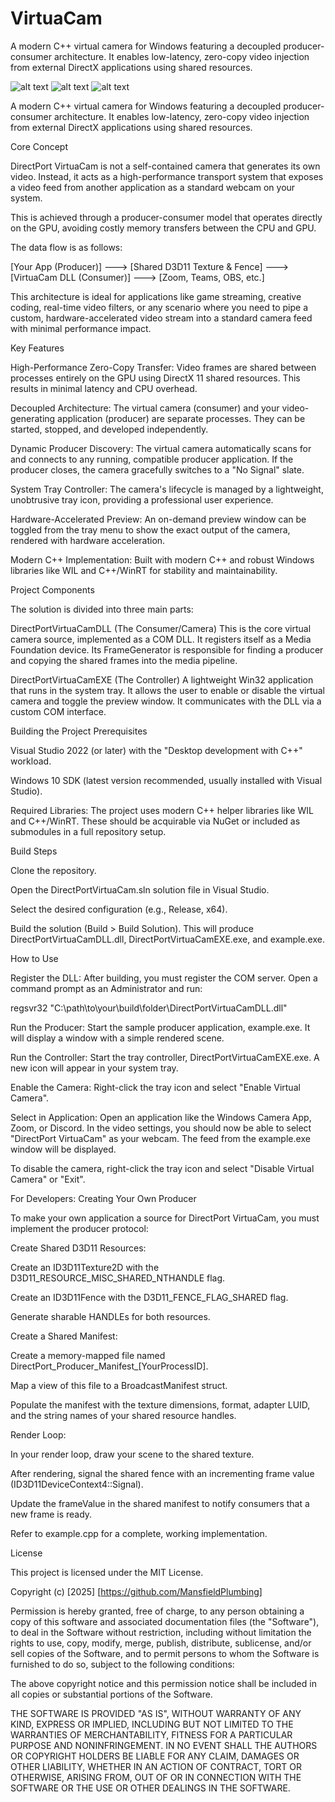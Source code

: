 # VirtuaCam
A modern C++ virtual camera for Windows featuring a decoupled producer-consumer architecture. It enables low-latency, zero-copy video injection from external DirectX applications using shared resources.

![alt text](https://img.shields.io/badge/License-MIT-yellow.svg)
![alt text](https://img.shields.io/badge/Platform-Windows-blue.svg)
![alt text](https://img.shields.io/badge/Language-C%2B%2B-orange.svg)

A modern C++ virtual camera for Windows featuring a decoupled producer-consumer architecture. It enables low-latency, zero-copy video injection from external DirectX applications using shared resources.

Core Concept

DirectPort VirtuaCam is not a self-contained camera that generates its own video. Instead, it acts as a high-performance transport system that exposes a video feed from another application as a standard webcam on your system.

This is achieved through a producer-consumer model that operates directly on the GPU, avoiding costly memory transfers between the CPU and GPU.

The data flow is as follows:

[Your App (Producer)] ---> [Shared D3D11 Texture & Fence] ---> [VirtuaCam DLL (Consumer)] ---> [Zoom, Teams, OBS, etc.]

This architecture is ideal for applications like game streaming, creative coding, real-time video filters, or any scenario where you need to pipe a custom, hardware-accelerated video stream into a standard camera feed with minimal performance impact.

Key Features

High-Performance Zero-Copy Transfer: Video frames are shared between processes entirely on the GPU using DirectX 11 shared resources. This results in minimal latency and CPU overhead.

Decoupled Architecture: The virtual camera (consumer) and your video-generating application (producer) are separate processes. They can be started, stopped, and developed independently.

Dynamic Producer Discovery: The virtual camera automatically scans for and connects to any running, compatible producer application. If the producer closes, the camera gracefully switches to a "No Signal" slate.

System Tray Controller: The camera's lifecycle is managed by a lightweight, unobtrusive tray icon, providing a professional user experience.

Hardware-Accelerated Preview: An on-demand preview window can be toggled from the tray menu to show the exact output of the camera, rendered with hardware acceleration.

Modern C++ Implementation: Built with modern C++ and robust Windows libraries like WIL and C++/WinRT for stability and maintainability.

Project Components

The solution is divided into three main parts:

DirectPortVirtuaCamDLL (The Consumer/Camera)
This is the core virtual camera source, implemented as a COM DLL. It registers itself as a Media Foundation device. Its FrameGenerator is responsible for finding a producer and copying the shared frames into the media pipeline.

DirectPortVirtuaCamEXE (The Controller)
A lightweight Win32 application that runs in the system tray. It allows the user to enable or disable the virtual camera and toggle the preview window. It communicates with the DLL via a custom COM interface.

Building the Project
Prerequisites

Visual Studio 2022 (or later) with the "Desktop development with C++" workload.

Windows 10 SDK (latest version recommended, usually installed with Visual Studio).

Required Libraries: The project uses modern C++ helper libraries like WIL and C++/WinRT. These should be acquirable via NuGet or included as submodules in a full repository setup.

Build Steps

Clone the repository.

Open the DirectPortVirtuaCam.sln solution file in Visual Studio.

Select the desired configuration (e.g., Release, x64).

Build the solution (Build > Build Solution). This will produce DirectPortVirtuaCamDLL.dll, DirectPortVirtuaCamEXE.exe, and example.exe.

How to Use

Register the DLL: After building, you must register the COM server. Open a command prompt as an Administrator and run:

regsvr32 "C:\path\to\your\build\folder\DirectPortVirtuaCamDLL.dll"

Run the Producer: Start the sample producer application, example.exe. It will display a window with a simple rendered scene.

Run the Controller: Start the tray controller, DirectPortVirtuaCamEXE.exe. A new icon will appear in your system tray.

Enable the Camera: Right-click the tray icon and select "Enable Virtual Camera".

Select in Application: Open an application like the Windows Camera App, Zoom, or Discord. In the video settings, you should now be able to select "DirectPort VirtuaCam" as your webcam. The feed from the example.exe window will be displayed.

To disable the camera, right-click the tray icon and select "Disable Virtual Camera" or "Exit".

For Developers: Creating Your Own Producer

To make your own application a source for DirectPort VirtuaCam, you must implement the producer protocol:

Create Shared D3D11 Resources:

Create an ID3D11Texture2D with the D3D11_RESOURCE_MISC_SHARED_NTHANDLE flag.

Create an ID3D11Fence with the D3D11_FENCE_FLAG_SHARED flag.

Generate sharable HANDLEs for both resources.

Create a Shared Manifest:

Create a memory-mapped file named DirectPort_Producer_Manifest_[YourProcessID].

Map a view of this file to a BroadcastManifest struct.

Populate the manifest with the texture dimensions, format, adapter LUID, and the string names of your shared resource handles.

Render Loop:

In your render loop, draw your scene to the shared texture.

After rendering, signal the shared fence with an incrementing frame value (ID3D11DeviceContext4::Signal).

Update the frameValue in the shared manifest to notify consumers that a new frame is ready.

Refer to example.cpp for a complete, working implementation.

License

This project is licensed under the MIT License.

Copyright (c) [2025] [https://github.com/MansfieldPlumbing]

Permission is hereby granted, free of charge, to any person obtaining a copy of this software and associated documentation files (the "Software"), to deal in the Software without restriction, including without limitation the rights to use, copy, modify, merge, publish, distribute, sublicense, and/or sell copies of the Software, and to permit persons to whom the Software is furnished to do so, subject to the following conditions:

The above copyright notice and this permission notice shall be included in all copies or substantial portions of the Software.

THE SOFTWARE IS PROVIDED "AS IS", WITHOUT WARRANTY OF ANY KIND, EXPRESS OR IMPLIED, INCLUDING BUT NOT LIMITED TO THE WARRANTIES OF MERCHANTABILITY, FITNESS FOR A PARTICULAR PURPOSE AND NONINFRINGEMENT. IN NO EVENT SHALL THE AUTHORS OR COPYRIGHT HOLDERS BE LIABLE FOR ANY CLAIM, DAMAGES OR OTHER LIABILITY, WHETHER IN AN ACTION OF CONTRACT, TORT OR OTHERWISE, ARISING FROM, OUT OF OR IN CONNECTION WITH THE SOFTWARE OR THE USE OR OTHER DEALINGS IN THE SOFTWARE.
